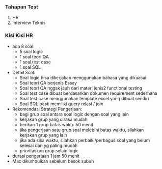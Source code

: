 ### Tahapan Test
1. HR
2. Interview Teknis

### Kisi Kisi HR
- ada 8 soal
	- 5 soal logic
	- 1 soal teori QA
	- 1 soal test case
	- 1 soal SQL
- Detail Soal:
	- Soal logic bisa dikerjakan menggunakan bahasa yang dikuasai
	- Soal teori QA berjenis Essay
	- Soal teori QA nggak jauh dari materi jenis2 functional testing
	- Soal test case dibuat berdasarkan dokumen requirement sederhana
	- Soal test case menggunakan template excel yang dibuat sendiri
	- Soal SQL pasti memiliki query relasi / join
- Rekomendasi Strategi Pengerjaan:
	- bagi grup soal antara soal logic dengan soal yang lain
	- kerjakan grup yang dirasa mudah
	- berikan 1 grup batas waktu 50 menit
	- jika pengerjaan satu grup soal melebihi batas waktu, silahkan kerjakan grup yang lain
	- jika ada sisa waktu, silahkan perbaiki/perbagus soal yang belum selesai dan yg paling mudah
	- prioritaskan grup selain logic
- durasi pengerjaan 1 jam 50 menit
- Max dikumpulkan sebelum besok subuh